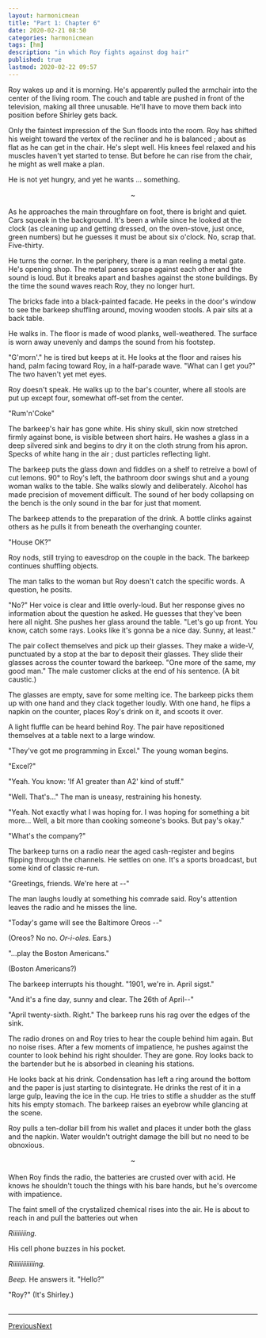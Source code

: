```yaml
---
layout:	harmonicmean
title: "Part 1: Chapter 6"
date: 2020-02-21 08:50
categories:	harmonicmean
tags: [hm]
description: "in which Roy fights against dog hair"
published: true
lastmod: 2020-02-22 09:57
---
```


Roy wakes up and it is morning. He's apparently pulled the armchair into the center of the living room. The couch and table are pushed in front of the television, making all three unusable. He'll have to move them back into position before Shirley gets back.

Only the faintest impression of the Sun floods into the room. Roy has shifted his weight toward the vertex of the recliner and he is balanced ; about as flat as he can get in the chair. He's slept well. His knees feel relaxed and his muscles haven't yet started to tense. But before he can rise from the chair, he might as well make a plan.

He is not yet hungry, and yet he wants ... something. 

<center>~</center><br/>
As he approaches the main throughfare on foot, there is bright and quiet. Cars squeak in the background. It's been a while since he looked at the clock (as cleaning up and getting dressed, on the oven-stove, just once, green numbers) but he guesses it must be about six o'clock. No, scrap that. Five-thirty.

He turns the corner. In the periphery, there is a man reeling a metal gate. He's opening shop. The metal panes scrape against each other and the sound is loud. But it breaks apart and bashes against the stone buildings. By the time the sound waves reach Roy, they no longer hurt.

The bricks fade into a black-painted facade. He peeks in the door's window to see the barkeep shuffling around, moving wooden stools. A pair sits at a back table. 

He walks in. The floor is made of wood planks, well-weathered. The surface is worn away unevenly and damps the sound from his footstep. 

"G'morn'." he is tired but keeps at it. He looks at the floor and raises his hand, palm facing toward Roy, in a half-parade wave. "What can I get you?" The two haven't yet met eyes. 

Roy doesn't speak. He walks up to the bar's counter, where all stools are put up except four, somewhat off-set from the center.

"Rum'n'Coke"

The barkeep's hair has gone white. His shiny skull, skin now stretched firmly against bone, is visible between short hairs. He washes a glass in a deep silvered sink and begins to dry it on the cloth strung from his apron. Specks of white hang in the air ; dust particles reflecting light. 

The barkeep puts the glass down and fiddles on a shelf to retreive a bowl of cut lemons. 90° to Roy's left, the bathroom door swings shut and a young woman walks to the table. She walks slowly and deliberately. Alcohol has made precision of movement difficult. The sound of her body collapsing on the bench is the only sound in the bar for just that moment.

The barkeep attends to the preparation of the drink. A bottle clinks against others as he pulls it from beneath the overhanging counter. 

"House OK?"

Roy nods, still trying to eavesdrop on the couple in the back. The barkeep continues shuffling objects.

The man talks to the woman but Roy doesn't catch the specific words. A question, he posits. 

"No?" Her voice is clear and little overly-loud. But her response gives no information about the question he asked. He guesses that they've been here all night. She pushes her glass around the table. "Let's go up front. You know, catch some rays. Looks like it's gonna be a nice day. Sunny, at least." 

The pair collect themselves and pick up their glasses. They make a wide-V, punctuated by a stop at the bar to deposit their glasses. They slide their glasses across the counter toward the barkeep. "One more of the same, my good man." The male customer clicks at the end of his sentence. (A bit caustic.)

The glasses are empty, save for some melting ice. The barkeep picks them up with one hand and they clack together loudly. With one hand, he flips a napkin on the counter, places Roy's drink on it, and scoots it over.

A light fluffle can be heard behind Roy. The pair have repositioned themselves at a table next to a large window.

"They've got me programming in Excel." The young woman begins.

"Excel?"

"Yeah. You know: 'If A1 greater than A2' kind of stuff."

"Well. That's..." The man is uneasy, restraining his honesty.

"Yeah. Not exactly what I was hoping for. I was hoping for something a bit more... Well, a bit more than cooking someone's books. But pay's okay."

"What's the company?"

The barkeep turns on a radio near the aged cash-register and begins flipping through the channels. He settles on one. It's a sports broadcast, but some kind of classic re-run.

"Greetings, friends. We're here at --"

The man laughs loudly at something his comrade said. Roy's attention leaves the radio and he misses the line.

"Today's game will see the Baltimore Oreos --"

(Oreos? No no. _Or-i-oles._ Ears.)

"...play the Boston Americans."

(Boston Americans?)

The barkeep interrupts his thought. "1901, we're in. April sigst."

"And it's a fine day, sunny and clear. The 26th of April--"

"April twenty-sixth. Right." The barkeep runs his rag over the edges of the sink.

The radio drones on and Roy tries to hear the couple behind him again. But no noise rises. After a few moments of impatience, he pushes against the counter to look behind his right shoulder. They are gone. Roy looks back to the bartender but he is absorbed in cleaning his stations.

He looks back at his drink. Condensation has left a ring around the bottom and the paper is just starting to disintegrate. He drinks the rest of it in a large gulp, leaving the ice in the cup. He tries to stifle a shudder as the stuff hits his empty stomach. The barkeep raises an eyebrow while glancing at the scene.

Roy pulls a ten-dollar bill from his wallet and places it under both the glass and the napkin. Water wouldn't outright damage the bill but no need to be obnoxious.

<center>~</center><br/>
When Roy finds the radio, the batteries are crusted over with acid. He knows he shouldn't touch the things with his bare hands, but he's overcome with impatience.

The faint smell of the crystalized chemical rises into the air. He is about to reach in and pull the batteries out when 

_Riiiiiiiing._

His cell phone buzzes in his pocket.

_Riiiiiiiiiiiiing._

_Beep._ He answers it. "Hello?"

"Roy?" (It's Shirley.) 
<br/><br/>

***

<span class="hm-nav-prev"><a href="{{ 'p1-ch5' | prepend: site.baseurl }}">Previous</a></span><span class="hm-nav-next"><a href="{{ 'p1-ch7' | prepend: site.baseurl }}">Next</a></span>
